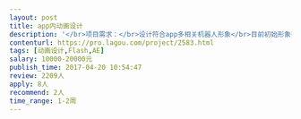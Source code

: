 ```yaml
---                
layout: post       
title: app内动画设计           
description: '</br>项目需求：</br>设计符合app多相关机器人形象</br>目前初始形象有三个（后续还需要十个全新的形象），以这三个为基础设计以下效果：</br>高兴，撒娇，累，困，生气，难过</br>动效需求：</br>1:ai助手敲门，体现帮用户找人</br>2:ai助手做笔记</br>3:ai助手放大招</br>4:ai助手充电</br>5:充电效果（偏游戏）两人协作</br>6:ai被点击时效果</br>7:ai正常状态下体态</br>'     
contenturl: https://pro.lagou.com/project/2583.html      
tags: [动画设计,Flash,AE]            
salary: 10000-20000元          
publish_time: 2017-04-20 10:54:47         
review: 2209人                   
apply: 8人                   
recommend: 2人                   
time_range: 1-2周              
---                 
```

